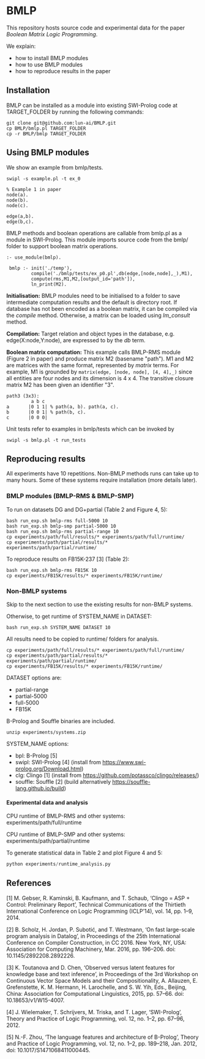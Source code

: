 # BMLP
This repository hosts source code and experimental data for the paper _Boolean Matrix Logic Programming_.

We explain:
- how to install BMLP modules
- how to use BMLP modules
- how to reproduce results in the paper

## Installation

BMLP can be installed as a module into existing SWI-Prolog code at TARGET_FOLDER by running the following commands:
```
git clone git@github.com:lun-ai/BMLP.git
cp BMLP/bmlp.pl TARGET_FOLDER
cp -r BMLP/bmlp TARGET_FOLDER
```

## Using BMLP modules

We show an example from bmlp/tests.

```commandline
swipl -s example.pl -t ex_0
```

```datalog
% Example 1 in paper
node(a).
node(b).
node(c).

edge(a,b).
edge(b,c).
```

BMLP methods and boolean operations are callable from bmlp.pl as a module in SWI-Prolog.
This module imports source code from the bmlp/ folder to support boolean matrix operations.

```datalog
:- use_module(bmlp).

 bmlp :- init('./temp'),
         compile('./bmlp/tests/ex_p0.pl',db(edge,[node,node],_),M1),
         compute(rms,M1,M2,[output_id='path']),
         ln_print(M2).
```

**Initialisation:** BMLP modules need to be initialised to a folder to save intermediate computation results and the default is directory root. 
If database has not been encoded as a boolean matrix, it can be compiled via the _compile_ method.
Otherwise, a matrix can be loaded using _lm_consult_ method.

**Compilation:** Target relation and object types in the database, e.g. edge(X:node,Y:node), are expressed to by the _db_ term.

**Boolean matrix computation:** This example calls BMLP-RMS module (Figure 2 in paper) and produce matrix M2 (basename "path").
M1 and M2 are matrices with the same format, represented by _matrix_ terms.
For example, M1 is grounded by ```matrix(edge, [node, node], [4, 4],_)``` 
since all entities are four nodes and its dimension is 4 x 4.
The transitive closure matrix M2 has been given an identifier "3".
```text
path3 (3x3):
         a b c
a       |0 1 1| % path(a, b). path(a, c). 
b       |0 0 1| % path(b, c).
c       |0 0 0|
```

Unit tests refer to examples in bmlp/tests which can be invoked by
```commandline
swipl -s bmlp.pl -t run_tests
```

## Reproducing results

All experiments have 10 repetitions.
Non-BMLP methods runs can take up to many hours. 
Some of these systems require installation (more details later).

### BMLP modules (BMLP-RMS & BMLP-SMP)

To run on datasets DG and DG+partial (Table 2 and Figure 4, 5): 
```commandline
bash run_exp.sh bmlp-rms full-5000 10
bash run_exp.sh bmlp-smp partial-5000 10
bash run_exp.sh bmlp-rms partial-range 10
cp experiments/path/full/results/* experiments/path/full/runtime/
cp experiments/path/partial/results/* experiments/path/partial/runtime/
```

To reproduce results on FB15K-237 [3] (Table 2):
```commandline
bash run_exp.sh bmlp-rms FB15K 10
cp experiments/FB15K/results/* experiments/FB15K/runtime/
```

### Non-BMLP systems

Skip to the next section to use the existing results for non-BMLP systems.

Otherwise, to get runtime of SYSTEM_NAME in DATASET:
```commandline
bash run_exp.sh SYSTEM_NAME DATASET 10
```
All results need to be copied to runtime/ folders for analysis.
```commandline
cp experiments/path/full/results/* experiments/path/full/runtime/
cp experiments/path/partial/results/* experiments/path/partial/runtime/
cp experiments/FB15K/results/* experiments/FB15K/runtime/
```

DATASET options are:
- partial-range
- partial-5000
- full-5000
- FB15K

B-Prolog and Souffle binaries are included.
```commandline
unzip experiments/systems.zip
```

SYSTEM_NAME options:
- bpl:   B-Prolog [5] 
- swipl: SWI-Prolog [4] (install from https://www.swi-prolog.org/Download.html)
- clg: Clingo [1] (install from https://github.com/potassco/clingo/releases/)
- souffle: Souffle [2] (build alternatively https://souffle-lang.github.io/build)

#### Experimental data and analysis

CPU runtime of BMLP-RMS and other systems:
experiments/path/full/runtime

CPU runtime of BMLP-SMP and other systems:
experiments/path/partial/runtime

To generate statistical data in Table 2 and plot Figure 4 and 5:
```python
python experiments/runtime_analysis.py
```

## References

[1] M. Gebser, R. Kaminski, B. Kaufmann, and T. Schaub, ‘Clingo = ASP + Control: Preliminary Report’, Technical Communications of the Thirtieth International Conference on Logic Programming (ICLP’14), vol. 14, pp. 1–9, 2014.

[2] B. Scholz, H. Jordan, P. Subotić, and T. Westmann, ‘On fast large-scale program analysis in Datalog’, in Proceedings of the 25th International Conference on Compiler Construction, in CC 2016. New York, NY, USA: Association for Computing Machinery, Mar. 2016, pp. 196–206. doi: 10.1145/2892208.2892226.

[3] K. Toutanova and D. Chen, ‘Observed versus latent features for knowledge base and text inference’, in Proceedings of the 3rd Workshop on Continuous Vector Space Models and their Compositionality, A. Allauzen, E. Grefenstette, K. M. Hermann, H. Larochelle, and S. W. Yih, Eds., Beijing, China: Association for Computational Linguistics, 2015, pp. 57–66. doi: 10.18653/v1/W15-4007.

[4] J. Wielemaker, T. Schrijvers, M. Triska, and T. Lager, ‘SWI-Prolog’, Theory and Practice of Logic Programming, vol. 12, no. 1–2, pp. 67–96, 2012.

[5] N.-F. Zhou, ‘The language features and architecture of B-Prolog’, Theory and Practice of Logic Programming, vol. 12, no. 1–2, pp. 189–218, Jan. 2012, doi: 10.1017/S1471068411000445.
